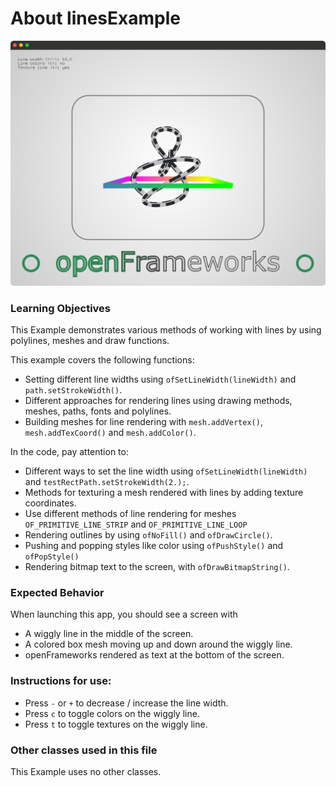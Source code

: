 # About linesExample

![Screenshot of linesExample](linesExample.png)


### Learning Objectives

This Example demonstrates various methods of working with lines by using polylines, meshes and draw functions.

This example covers the following functions:

* Setting different line widths using ```ofSetLineWidth(lineWidth)``` and ```path.setStrokeWidth()```.
* Different approaches for rendering lines using drawing methods, meshes, paths, fonts and polylines.
* Building meshes for line rendering with ```mesh.addVertex()```, ```mesh.addTexCoord()``` and ```mesh.addColor()```.

In the code, pay attention to: 

* Different ways to set the line width using ```ofSetLineWidth(lineWidth)``` and ```testRectPath.setStrokeWidth(2.);```.
* Methods for texturing a mesh rendered with lines by adding texture coordinates.
* Use different methods of line rendering for meshes ```OF_PRIMITIVE_LINE_STRIP``` and ```OF_PRIMITIVE_LINE_LOOP```
* Rendering outlines by using ```ofNoFill()``` and ```ofDrawCircle()```.
* Pushing and popping styles like color using ```ofPushStyle()``` and ```ofPopStyle()```
* Rendering bitmap text to the screen, with ```ofDrawBitmapString()```.

### Expected Behavior

When launching this app, you should see a screen with

* A wiggly line in the middle of the screen.
* A colored box mesh moving up and down around the wiggly line.
* openFrameworks rendered as text at the bottom of the screen.

### Instructions for use:

* Press ```-``` or ```+``` to decrease / increase the line width.
* Press ```c``` to toggle colors on the wiggly line.
* Press ```t``` to toggle textures on the wiggly line.

### Other classes used in this file

This Example uses no other classes.
